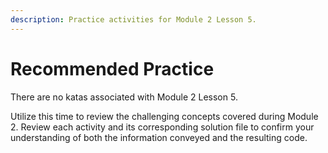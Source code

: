 ```yaml
---
description: Practice activities for Module 2 Lesson 5.
---
```


# Recommended Practice

There are no katas associated with Module 2 Lesson 5. 

Utilize this time to review the challenging concepts covered during Module 2. Review each activity and its corresponding solution file to confirm your understanding of both the information conveyed and the resulting code.  

